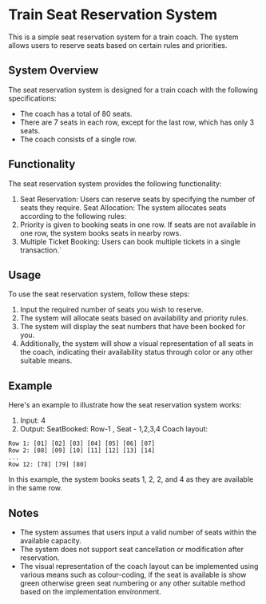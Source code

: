 # Train Seat Reservation System

This is a simple seat reservation system for a train coach. The system allows users to reserve seats based on certain rules and priorities.

## System Overview

The seat reservation system is designed for a train coach with the following specifications:

* The coach has a total of 80 seats.
* There are 7 seats in each row, except for the last row, which has only 3 seats.
* The coach consists of a single row.


## Functionality

The seat reservation system provides the following functionality:

1. Seat Reservation: Users can reserve seats by specifying the number of seats they require.
Seat Allocation: The system allocates seats according to the following rules:
2. Priority is given to booking seats in one row.
If seats are not available in one row, the system books seats in nearby rows.
3. Multiple Ticket Booking: Users can book multiple tickets in a single transaction.`

## Usage

To use the seat reservation system, follow these steps:
1. Input the required number of seats you wish to reserve.
2. The system will allocate seats based on availability and priority rules.
3. The system will display the seat numbers that have been booked for you.
4. Additionally, the system will show a visual representation of all seats in the coach, indicating their availability status through color or any other suitable means.

## Example
Here's an example to illustrate how the seat reservation system works:

1. Input: 4
2. Output: SeatBooked: Row-1 , Seat - 1,2,3,4
Coach layout:
```less
Row 1: [01] [02] [03] [04] [05] [06] [07]
Row 2: [08] [09] [10] [11] [12] [13] [14]
...
Row 12: [78] [79] [80]

```
In this example, the system books seats 1, 2, 2, and 4 as they are available in the same row.

## Notes
* The system assumes that users input a valid number of seats within the available capacity.
* The system does not support seat cancellation or modification after reservation.
* The visual representation of the coach layout can be implemented using various means such as colour-coding, if the seat is available is show green otherwise green seat numbering or any other suitable method based on the implementation environment.
